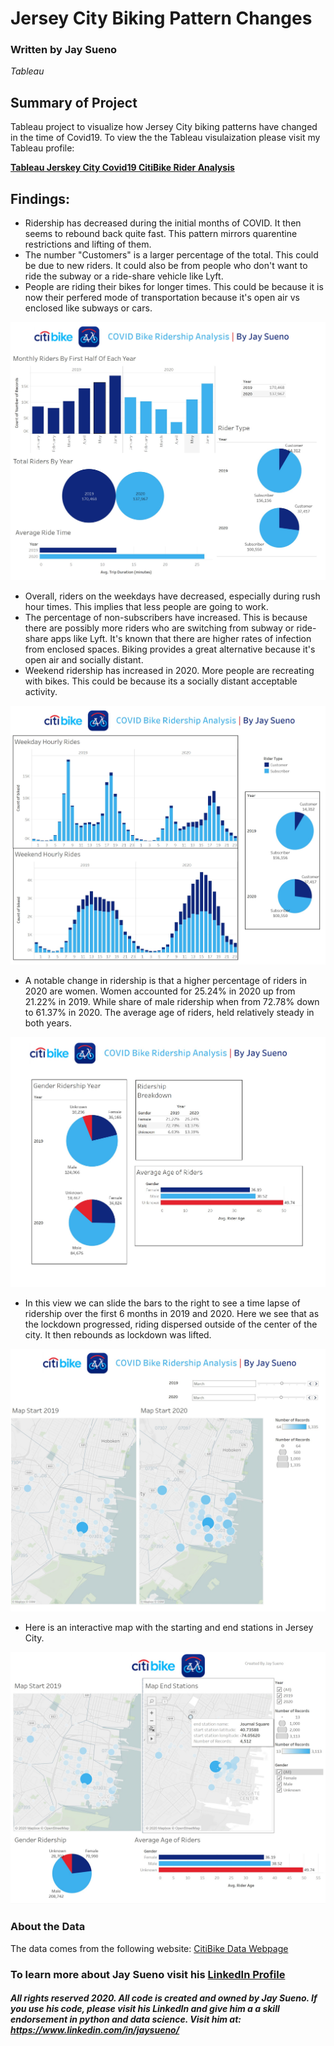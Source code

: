 # Jersey City Biking Pattern Changes
### Written by Jay Sueno
_Tableau_

## Summary of Project
Tableau project to visualize how Jersey City biking patterns have changed in the time of Covid19. To view the the Tableau visulaization please visit my Tableau profile:

**[Tableau Jerskey City Covid19 CitiBike Rider Analysis](https://public.tableau.com/profile/joseph.sueno#!/vizhome/JerseyCityCitiBikeAnalysis2020/Story1)**

## Findings:

* Ridership has decreased during the initial months of COVID. It then seems to rebound back quite fast. This pattern mirrors quarentine restrictions and lifting of them. 
* The number "Customers" is a larger percentage of the total. This could be due to new riders. It could also be from people who don't want to ride the subway or a ride-share vehicle like Lyft.
* People are riding their bikes for longer times. This could be because it is now their perfered mode of transportation because it's open air vs enclosed like subways or cars. 

![citibike1](images/citibike1.jpg)

* Overall, riders on the weekdays have decreased, especially during rush hour times. This implies that less people are going to work. 
* The percentage of non-subscribers have increased. This is because there are possibly more riders who are switching from subway or ride-share apps like Lyft. It's known that there are higher rates of infection from enclosed spaces. Biking provides a great alternative because it's open air and socially distant. 
* Weekend ridership has increased in 2020. More people are recreating with bikes. This could be because its a socially distant acceptable activity.

![citibike2](images/citibike2.jpg)

* A notable change in ridership is that a higher percentage of riders in 2020 are women. Women accounted for 25.24% in 2020  up from 21.22% in 2019. While share of male ridership when from 72.78% down to 61.37% in 2020. The average age of riders, held relatively steady in both years.

![citibike2](images/citibike3.jpg)

* In this view we can slide the bars to the right to see a time lapse of ridership over the first 6 months in 2019 and 2020. Here we see that as the lockdown progressed, riding dispersed outside of the center of the city. It then rebounds as lockdown was lifted. 

![citibike2](images/citibike4.jpg)

* Here is an interactive map with the starting and end stations in Jersey City.

![citibike2](images/citibike5.jpg)


### About the Data

The data comes from the following website: [CitiBike Data Webpage](https://www.citibikenyc.com/system-data)

### To learn more about Jay Sueno visit his [LinkedIn Profile](https://www.linkedin.com/in/jaysueno)

##### All rights reserved 2020. All code is created and owned by Jay Sueno. If you use his code, please visit his LinkedIn and give him a a skill endorsement in python and data science. Visit him at: https://www.linkedin.com/in/jaysueno/